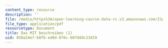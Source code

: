 ```yaml
---
content_type: resource
description: ''
file: /media/https%3A/open-learning-course-data-rc.s3.amazonaws.com/21g-410-advanced-german-professional-communication-spring-2017/058a24e7b8f6e40d8f6c607dddc23d19_21G_410s17_W05_M12.pdf
file_type: application/pdf
resourcetype: Document
title: Das MIT beschreiben (1)
uid: 058a24e7-b8f6-e40d-8f6c-607dddc23d19
---
```


